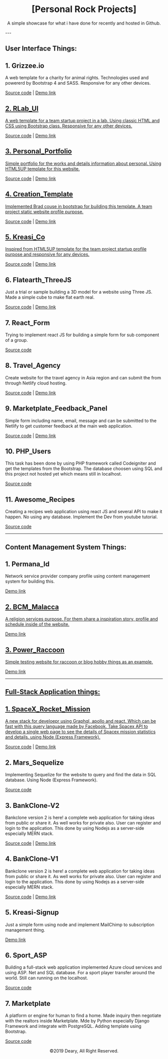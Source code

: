 <h1 align="center" style="text-align: center;">[Personal Rock Projects]</h1>
<p align="center">A simple showcase for what i have done for recently and hosted in Github.</p>
---

## User Interface Things:

## 1. Grizzee.io

A web template for a charity for animal rights. Technologies used and powererd by Bootstrap 4 and SASS. Responsive for any other devices.

<a href="https://github.com/Ketibansapi/grizzeeio">Source code</a> | <a href="https://frosty-swirles-95bb8e.netlify.com/"> Demo link

## 2. RLab_UI

A web template for a team startup project in a lab. Using classic HTML and CSS using Bootstrap class. Responsive for any other devices.

<a href="https://github.com/Ketibansapi/RLab_User_Interface">Source code</a> | <a href="https://gallant-lamarr-7fa032.netlify.com/"> Demo link

## 3. Personal_Portfolio

Simple portfolio for the works and details information about personal. Using HTML5UP template for this website.

<a href="https://github.com/Ketibansapi/Ketbs_portfolio">Source code</a> | <a href="https://www.dearyherdiano.com"> Demo link

## 4. Creation_Template

Implemented Brad couse in bootstrap for building this template. A team project static website profile purpose.

<a href="https://github.com/Ketibansapi/creation_template">Source code</a> | <a href="https://wonderful-roentgen-4e7fdf.netlify.com"> Demo link

## 5. Kreasi_Co

Inspired from HTML5UP template for the team project startup profile purpose and responsive for any devices.

<a href="https://github.com/Ketibansapi/Kreasi_Co">Source code</a> | <a href="https://dazzling-cori-c108c0.netlify.com/"> Demo link </a>

## 6. Flatearth_ThreeJS

Just a trial or sample building a 3D model for a website using Three JS. Made a simple cube to make flat earth real.

<a href="https://github.com/Ketibansapi/flatearth_threejs">Source code</a> | <a href="https://thirsty-dijkstra-d3cabb.netlify.com/"> Demo link </a>

## 7. React_Form

Trying to implement react JS for building a simple form for sub component of a group.

<a href="https://github.com/Ketibansapi/Revenue_Group">Source code</a>

## 8. Travel_Agency

Create website for the travel agency in Asia region and can submit the from through Netlify cloud hosting.

<a href="https://github.com/Ketibansapi/Feedback_Travel">Source code</a> | <a href="https://determined-golick-5abd30.netlify.com/"> Demo link </a>

## 9. Marketplate_Feedback_Panel

Simple form including name, email, message and can be submitted to the Netlify to get customer feedback at the main web application.

<a href="https://github.com/Ketibansapi/Marketplate_Feedback">Source code</a> | <a href="https://infallible-cori-c7b9fc.netlify.com/"> Demo link </a>

## 10. PHP_Users

This task has been done by using PHP framework called Codeigniter and get the templates from the Bootstrap. The database choosen using SQL and this project not hosted yet which means still in localhost.

<a href="https://github.com/Ketibansapi/Php_Users">Source code</a>

## 11. Awesome_Recipes

Creating a recipes web application using react JS and several API to make it happen. No using any database. Implement the Dev from youtube tutorial.

<a href="https://github.com/Ketibansapi/Awesome_Recipes">Source code</a>

-----

## Content Management System Things:

## 1. Permana_Id

Network service provider company profile using content management system for building this.

<a href="http://permana.net.id/"> Demo link

## 2. BCM_Malacca

A religion services purpose. For them share a inspiration story, profile and schedule inside of the website.

<a href="https://chickenflakes9.wixsite.com/bethanychurchmalacca/"> Demo link

## 3. Power_Raccoon

Simple testing website for raccoon or blog hobby things as an example.

<a href="https://powerraccoon.wordpress.com/"> Demo link

-----

## Full-Stack Application things:

## 1. SpaceX_Rocket_Mission

A new stack for develoepr using Graphql, apollo and react. Which can be fast with this query language made by Facebook. Take Spacex API to develop a single web page to see the details of Spacex mission statistics and details. using Node (Express Framework).

<a href="https://github.com/Ketibansapi/SpaceX_Mission_Stats">Source code</a> | <a href="https://frozen-atoll-22554.herokuapp.com/"> Demo link </a>

## 2. Mars_Sequelize

Implementing Sequelize for the website to query and find the data in SQL database. Using Node (Express Framework).

<a href="https://github.com/Ketibansapi/Mars_Sequelize">Source code</a>

## 3. BankClone-V2

Bankclone version 2 is here! a complete web application for taking ideas from public or share it. As well works for private also. User can register and login to the application. This done by using Nodejs as a server-side especially MERN stack.

<a href="https://github.com/Ketibansapi/BankClone-V2">Source code</a> | <a href="https://peaceful-atoll-26422.herokuapp.com/"> Demo link </a>

## 4. BankClone-V1

Bankclone version 2 is here! a complete web application for taking ideas from public or share it. As well works for private also. User can register and login to the application. This done by using Nodejs as a server-side especially MERN stack.

<a href="https://github.com/Ketibansapi/BankClone-V2">Source code</a> | <a href="https://serene-shore-97178.herokuapp.com/"> Demo link </a>

## 5. Kreasi-Signup

Just a simple form using node and implement MailChimp to subscription management thing.

<a href="https://warm-waters-72067.herokuapp.com/"> Demo link </a>

## 6. Sport_ASP

Building a full-stack web application implemented Azure cloud services and using ASP. Net and SQL database. For a sport player transfer around the world. Still can running on the localhost.

<a href="https://github.com/Ketibansapi/Sport_ASP">Source code</a>

## 7. Marketplate

A platform or engine for human to find a home. Made inquiry then negotiate with the realtors inside Marketplate. Mde by Python especially Django Framework and integrate with PostgreSQL. Adding template using Bootstrap.

<a href="https://github.com/Ketibansapi/Django_Marketplate">Source code</a>

<p align="center">&copy;2019 Deary, All Right Reserved.</p>
